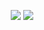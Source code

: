 <!-- <p align="center">
  <img src=""/>
</p> -->

<p align="center">
  <img src="https://img.shields.io/badge/npm-0.1.1_alpha.1-green"/>
  <img src="https://img.shields.io/badge/license-MIT-green"/>
</p>
